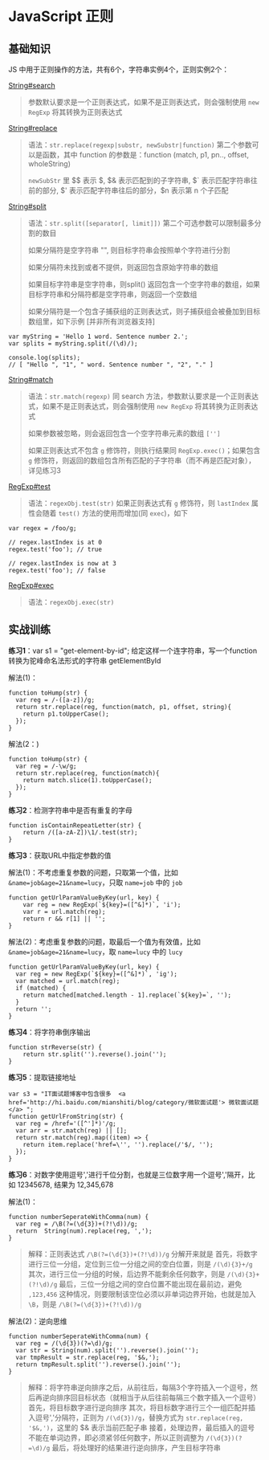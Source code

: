 # JavaScript 正则

## 基础知识

JS 中用于正则操作的方法，共有6个，字符串实例4个，正则实例2个：

[String#search](http://devdocs.io/javascript/global_objects/string/search)
> 参数默认要求是一个正则表达式，如果不是正则表达式，则会强制使用 `new RegExp` 将其转换为正则表达式

[String#replace](http://devdocs.io/javascript/global_objects/string/replace)
> 语法：`str.replace(regexp|substr, newSubstr|function)` 
> 第二个参数可以是函数，其中 function 的参数是：function (match, p1, pn.., offset, wholeString)
> 
> `newSubStr` 里 \$\$ 表示 \$, \$& 表示匹配到的子字符串, \$\` 表示匹配字符串往前的部分, \$' 表示匹配字符串往后的部分，\$n 表示第 n 个子匹配

[String#split](http://devdocs.io/javascript/global_objects/string/split)
> 语法：`str.split([separator[, limit]])`
> 第二个可选参数可以限制最多分割的数目
> 
> 如果分隔符是空字符串 "", 则目标字符串会按照单个字符进行分割
> 
> 如果分隔符未找到或者不提供，则返回包含原始字符串的数组
> 
> 如果目标字符串是空字符串，则split() 返回包含一个空字符串的数组，如果目标字符串和分隔符都是空字符串，则返回一个空数组
>
> 如果分隔符是一个包含子捕获组的正则表达式，则子捕获组会被叠加到目标数组里，如下示例 [并非所有浏览器支持]

```
var myString = 'Hello 1 word. Sentence number 2.';
var splits = myString.split(/(\d)/);

console.log(splits);
// [ "Hello ", "1", " word. Sentence number ", "2", "." ]
```


[String#match](http://devdocs.io/javascript/global_objects/string/match)

> 语法：`str.match(regexp)`
> 同 search 方法，参数默认要求是一个正则表达式，如果不是正则表达式，则会强制使用 `new RegExp` 将其转换为正则表达式
> 
> 如果参数被忽略，则会返回包含一个空字符串元素的数组 `['']`
> 
> 如果正则表达式不包含 `g` 修饰符，则执行结果同 `RegExp.exec()`；如果包含 `g` 修饰符，则返回的数组包含所有匹配的子字符串（而不再是匹配对象），详见练习3
> 

[RegExp#test](http://devdocs.io/javascript/global_objects/regexp/test)

> 语法：`regexObj.test(str)`
> 如果正则表达式有 `g` 修饰符，则 `lastIndex` 属性会随着 `test()` 方法的使用而增加(同 `exec`)，如下

```
var regex = /foo/g;

// regex.lastIndex is at 0
regex.test('foo'); // true

// regex.lastIndex is now at 3
regex.test('foo'); // false
```

[RegExp#exec](http://devdocs.io/javascript/global_objects/regexp/exec)

> 语法：`regexObj.exec(str)`

## 实战训练

**练习1**：var s1 = "get-element-by-id"; 给定这样一个连字符串，写一个function转换为驼峰命名法形式的字符串 getElementById

解法(1)：

```
function toHump(str) {
  var reg = /-([a-z])/g;
  return str.replace(reg, function(match, p1, offset, string){
    return p1.toUpperCase();
  });
}
```

解法(2：)

```
function toHump(str) {
  var reg = /-\w/g;
  return str.replace(reg, function(match){
    return match.slice(1).toUpperCase();
  });
}
```

**练习2**：检测字符串中是否有重复的字母

```
function isContainRepeatLetter(str) {
    return /([a-zA-Z])\1/.test(str);
}
```

**练习3**：获取URL中指定参数的值

解法(1)：不考虑重复参数的问题，只取第一个值，比如 `&name=job&age=21&name=lucy`，只取 `name=job` 中的 `job`

```
function getUrlParamValueByKey(url, key) {
    var reg = new RegExp(`${key}=([^&]*)`, 'i');
    var r = url.match(reg);
    return r && r[1] || '';
}
```

解法(2)：考虑重复参数的问题，取最后一个值为有效值，比如 `&name=job&age=21&name=lucy`，取 `name=lucy` 中的 `lucy`

```
function getUrlParamValueByKey(url, key) {
  var reg = new RegExp(`${key}=([^&]*)`, 'ig');
  var matched = url.match(reg);
  if (matched) {
    return matched[matched.length - 1].replace(`${key}=`, '');
  }
  return '';
}
```

**练习4**：将字符串倒序输出

```
function strReverse(str) {
    return str.split('').reverse().join('');
}
```

**练习5**：提取链接地址

```
var s3 = "IT面试题博客中包含很多  <a href='http://hi.baidu.com/mianshiti/blog/category/微软面试题'> 微软面试题 </a> ";
function getUrlFromString(str) {
  var reg = /href='([^']*)'/g;
  var arr = str.match(reg) || [];
  return str.match(reg).map((item) => {
    return item.replace('href=\'', '').replace(/'$/, '');
  });
}

```

**练习6**：对数字使用逗号','进行千位分割，也就是三位数字用一个逗号','隔开，比如 12345678, 结果为 12,345,678

解法(1)：

```
function numberSeperateWithComma(num) {
  var reg = /\B(?=(\d{3})+(?!\d))/g;
  return  String(num).replace(reg, ',');
}
```

> 解释：正则表达式 `/\B(?=(\d{3})+(?!\d))/g` 分解开来就是
> 首先，将数字进行三位一分组，定位到三位一分组之间的空白位置，则是 `/(\d){3}+/g`
> 其次，进行三位一分组的时候，后边界不能剩余任何数字，则是 `/(\d){3}+(?!\d)/g`
> 最后，三位一分组之间的空白位置不能出现在最前边，避免 `,123,456` 这种情况，则要限制该空位必须以非单词边界开始，也就是加入 `\B`，则是 `/\B(?=(\d{3})+(?!\d))/g`

解法(2)：逆向思维

```
function numberSeperateWithComma(num) {
  var reg = /(\d{3})(?=\d)/g;
  var str = String(num).split('').reverse().join('');
  var tmpResult = str.replace(reg, '$&,');
  return tmpResult.split('').reverse().join('');
}
```

> 解释：将字符串逆向排序之后，从前往后，每隔3个字符插入一个逗号，然后再逆向排序回目标状态（就相当于从后往前每隔三个数字插入一个逗号）
> 首先，将目标数字进行逆向排序
> 其次，将目标数字进行三个一组匹配并插入逗号','分隔符，正则为 `/(\d{3})/g`，替换方式为 `str.replace(reg, '$&,')`，这里的 $& 表示当前匹配子串
> 接着，处理边界，最后插入的逗号不能在单词边界，即必须紧邻任何数字，所以正则调整为 `/(\d{3})(?=\d)/g`
> 最后，将处理好的结果进行逆向排序，产生目标字符串


